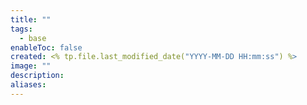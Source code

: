 ```yaml
---
title: ""
tags:
  - base
enableToc: false
created: <% tp.file.last_modified_date("YYYY-MM-DD HH:mm:ss") %>
image: ""
description: 
aliases:
---
```

